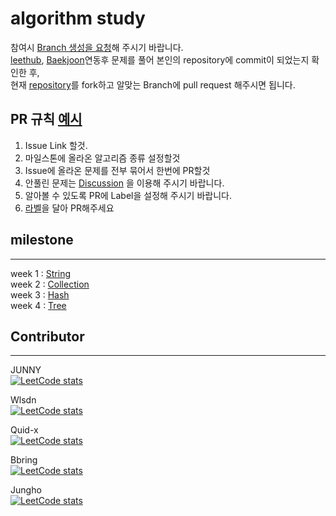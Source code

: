 # algorithm study
참여시 [Branch 생성을 요청](https://www.junnyland.com/til/computer-science/algorithm)해 주시기 바랍니다.  
[leethub](https://chrome.google.com/webstore/detail/leethub/aciombdipochlnkbpcbgdpjffcfdbggi), [Baekjoon](https://chrome.google.com/webstore/detail/%EB%B0%B1%EC%A4%80%ED%97%88%EB%B8%8Cbaekjoonhub/ccammcjdkpgjmcpijpahlehmapgmphmk)연동후 문제를 풀어 본인의 repository에 commit이 되었는지 확인한 후,  
현재 [repository](https://github.com/I-JUNNYLAND-I/algorithm/fork)를 fork하고 알맞는 Branch에 pull request 해주시면 됩니다.

## PR 규칙 **[예시](https://github.com/I-JUNNYLAND-I/algorithm/pull/3)**
1. Issue Link 할것.
2. 마일스톤에 올라온 알고리즘 종류 설정할것
3. Issue에 올라온 문제를 전부 묶어서 한번에 PR할것
4. 안풀린 문제는 [Discussion](https://github.com/I-JUNNYLAND-I/algorithm/discussions/14) 을 이용해 주시기 바랍니다.
5. 알아볼 수 있도록 PR에 Label을 설정해 주시기 바랍니다.  
6. [라벨](https://github.com/I-JUNNYLAND-I/algorithm/labels)을 달아 PR해주세요
## milestone
---

week 1 : [String](https://github.com/I-JUNNYLAND-I/algorithm/milestone/1)  
week 2 : [Collection](https://github.com/I-JUNNYLAND-I/algorithm/milestone/2)  
week 3 : [Hash](https://github.com/I-JUNNYLAND-I/algorithm/milestone/3)  
week 4 : [Tree](https://github.com/I-JUNNYLAND-I/algorithm/milestone/4)  

## Contributor
---
JUNNY  
[![LeetCode stats](https://leetcode-stats-six.vercel.app/?username=LeeChangHee&theme=dark)](https://github.com/KnlnKS/leetcode-stats)  

Wlsdn  
[![LeetCode stats](https://leetcode-stats-six.vercel.app/?username=silrairon@naver.com&theme=dark)](https://github.com/KnlnKS/leetcode-stats)  

Quid-x  
[![LeetCode stats](https://leetcode-stats-six.vercel.app/?username=QuiD_X&theme=dark)](https://github.com/KnlnKS/leetcode-stats)  

Bbring  
[![LeetCode stats](https://leetcode-stats-six.vercel.app/?username=jennachoi27&theme=dark)](https://github.com/KnlnKS/leetcode-stats)    

Jungho     
[![LeetCode stats](https://leetcode-stats-six.vercel.app/?username=jeonghoHub&theme=dark)](https://github.com/KnlnKS/leetcode-stats)     
  

